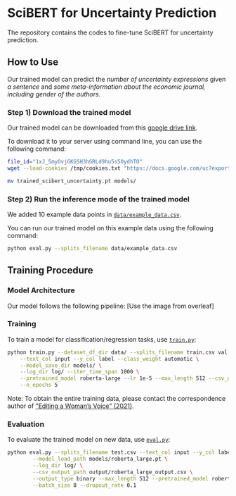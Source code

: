 # SciBERT for Uncertainty Prediction

The repository contains the codes to fine-tune SciBERT for uncertainty prediction.

## How to Use

Our trained model can predict the *number of uncertainty expressions* given *a sentence* and *some meta-information about the economic journal, including gender of the authors.*

### Step 1) Download the trained model

Our trained model can be downloaded from this [google drive link](https://drive.google.com/file/d/1xJ_5myOvjGKGSH3hGRLd9hu5s50ydhTO/view?usp=share_link).

To download it to your server using command line, you can use the following command:

```bash
file_id="1xJ_5myOvjGKGSH3hGRLd9hu5s50ydhTO"
wget --load-cookies /tmp/cookies.txt "https://docs.google.com/uc?export=download&confirm=$(wget --quiet --save-cookies /tmp/cookies.txt --keep-session-cookies --no-check-certificate 'https://docs.google.com/uc?export=download&id=${file_id}' -O- | sed -rn 's/.*confirm=([0-9A-Za-z_]+).*/\1\n/p')&id=${file_id}" -O trained_scibert_uncertainty.pt && rm -rf /tmp/cookies.txt

mv trained_scibert_uncertainty.pt models/
```

### Step 2) Run the inference mode of the trained model

We added 10 example data points in [`data/example_data.csv`](data/example_data.csv). 

You can run our trained model on this example data using the following command:

```bash
python eval.py --splits_filename data/example_data.csv
```

## Training Procedure

### Model Architecture

Our model follows the following pipeline: [Use the image from overleaf]

### Training

To train a model for classification/regression tasks, use [`train.py`](train.py):

```bash
python train.py --dataset_df_dir data/ --splits_filename train.csv val.csv test.csv \
    --text_col input --y_col label --class_weight automatic \
    --model_save_dir models/ \
    --log_dir log/ --iter_time_span 1000 \
    --pretrained_model roberta-large --lr 1e-5 --max_length 512 --csv_output_path output/roberta_large_output.csv \
    --n_epochs 5
```

Note: To obtain the entire training data, please contact the correspondence author of ["Editing a Woman’s Voice" (2021)](https://arxiv.org/abs/2212.02581).

### Evaluation 

To evaluate the trained model on new data, use [`eval.py`](eval.py):

```bash
python eval.py --splits_filename test.csv --text_col input --y_col label --num_numeric_features 0 --numeric_features_col \
        --model_load_path models/roberta_large.pt \
        --log_dir log/ \
        --csv_output_path output/roberta_large_output.csv \
        --output_type binary --max_length 512 --pretrained_model roberta-large \
        --batch_size 8 --dropout_rate 0.1
```



